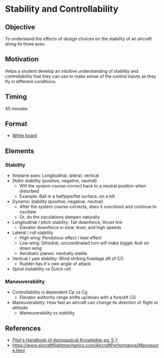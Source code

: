 # Stability and Controllability

## Objective

To understand the effects of design choices on the stability of an aircraft along its three axes.

## Motivation

Helps a student develop an intuitive understanding of stability and controllability that they can use to make sense of the control inputs as they fly in different conditions.

## Timing

45 minutes

## Format

- [White board](/slides/07%20-%20Stability.pdf)

## Elements

### Stability

- Airplane axes: Longitudinal, lateral, vertical
- Static stability (positive, negative, neutral)
  - Will the system course-correct back to a neutral position when disturbed
  - Example: Ball in a halfpipe/flat surface, on a hill
- Dynamic stability (positive, negative, neutral)
  - After the system course-corrects, does it overshoot and continue to oscillate
  - Or, do the osculations dampen naturally
- Longitudinal / pitch stability: Tail downforce, thrust line
  - Elevator downforce in slow, level, and high speeds
- Lateral / roll stability
  - High wing: Pendulous effect / keel effect
  - Low wing: Dihedral, uncoordinated turn will make bigger AoA on down wing
  - Aerobatic planes: neutrally stable
- Vertical / yaw stability: Wind striking fuselage aft of CG
  - Rudder has it's own angle of attack
- Spiral instability vs Dutch roll

### Maneuverability

- Controllability is dependent Cp vs Cg
  - Elevator authority range shifts up/down with a fore/aft CG
- Maneuverability: How fast an aircraft can change its direction of flight or attitude
  - Maneuverability vs stability

## References

- [Pilot's Handbook of Aeronautical Knowledge pg. 5-1](/_references/PHAK/5-1)
- https://www.aircraftflightmechanics.com/AircraftPerformance/Manoeuvre.html
